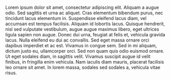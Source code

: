 Lorem ipsum dolor sit amet, consectetur adipiscing elit. Aliquam a augue odio. Sed sagittis et urna ac aliquet. Cras elementum bibendum purus, nec tincidunt lacus elementum in. Suspendisse eleifend lacus diam, vel accumsan est tempus facilisis. Aliquam id lobortis lacus. Quisque hendrerit, nisl sed vulputate vestibulum, augue augue maximus libero, eget ultrices ligula sapien non augue. Donec dui urna, feugiat at felis et, vehicula gravida lacus. Nulla eleifend eu dui ac convallis. Sed eget massa ornare orci dapibus imperdiet et ac est. Vivamus in congue sem. Sed in mi aliquam, dictum justo eu, ullamcorper orci. Sed non quam quis odio euismod ornare. Ut eget sodales diam, in sagittis velit. Vivamus suscipit augue id velit finibus, in fringilla enim vehicula. Nam iaculis diam mauris, placerat facilisis leo ornare sit amet. In lorem massa, sodales sed sodales a, vehicula vitae risus.
